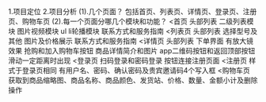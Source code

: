 1.项目定位
2.项目分析
    (1).几个页面？
        包括首页、列表页、详情页、登录页、注册页、购物车页
    (2).每一个页面分哪几个模块和功能？
        <首页
            头部列表
            二级列表模块
            图片视频模块
            ul li轮播模块
            联系方式和服务指南
        <列表页
            头部列表
            选择型号及其他
            图片及价格展示
            联系方式和服务指南
        <详情页
            头部列表
            下单界面  有放大镜效果
            抢购和加入购物车按钮 
            商品详情简介和图片
            app二维码按钮和返回顶部按钮   滑动一定距离时出现
        <登录页
            扫码登录和密码登录
            按钮连接注册页面
        <注册页
            样式于登录页相同
            有用户名、密码、确认密码及贵宾邀请码4个写入框
        <购物车页
            获取到商品缩略图、商品名称、商品颜色、发货站、价格、数量、金额小计及删除操作